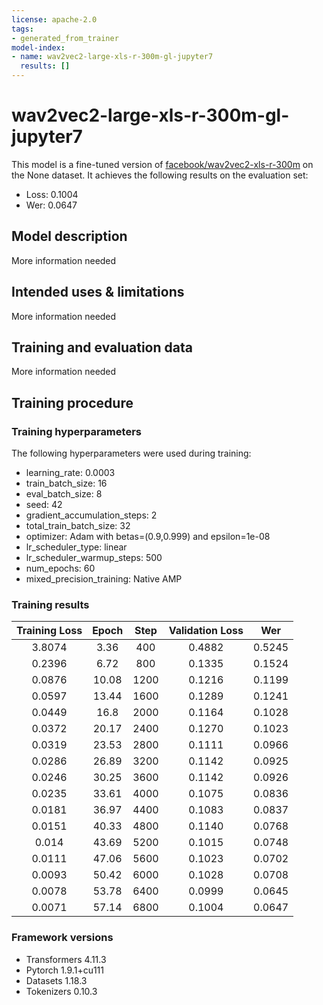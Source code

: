 ```yaml
---
license: apache-2.0
tags:
- generated_from_trainer
model-index:
- name: wav2vec2-large-xls-r-300m-gl-jupyter7
  results: []
---
```


<!-- This model card has been generated automatically according to the information the Trainer had access to. You
should probably proofread and complete it, then remove this comment. -->

# wav2vec2-large-xls-r-300m-gl-jupyter7

This model is a fine-tuned version of [facebook/wav2vec2-xls-r-300m](https://huggingface.co/facebook/wav2vec2-xls-r-300m) on the None dataset.
It achieves the following results on the evaluation set:
- Loss: 0.1004
- Wer: 0.0647

## Model description

More information needed

## Intended uses & limitations

More information needed

## Training and evaluation data

More information needed

## Training procedure

### Training hyperparameters

The following hyperparameters were used during training:
- learning_rate: 0.0003
- train_batch_size: 16
- eval_batch_size: 8
- seed: 42
- gradient_accumulation_steps: 2
- total_train_batch_size: 32
- optimizer: Adam with betas=(0.9,0.999) and epsilon=1e-08
- lr_scheduler_type: linear
- lr_scheduler_warmup_steps: 500
- num_epochs: 60
- mixed_precision_training: Native AMP

### Training results

| Training Loss | Epoch | Step | Validation Loss | Wer    |
|:-------------:|:-----:|:----:|:---------------:|:------:|
| 3.8074        | 3.36  | 400  | 0.4882          | 0.5245 |
| 0.2396        | 6.72  | 800  | 0.1335          | 0.1524 |
| 0.0876        | 10.08 | 1200 | 0.1216          | 0.1199 |
| 0.0597        | 13.44 | 1600 | 0.1289          | 0.1241 |
| 0.0449        | 16.8  | 2000 | 0.1164          | 0.1028 |
| 0.0372        | 20.17 | 2400 | 0.1270          | 0.1023 |
| 0.0319        | 23.53 | 2800 | 0.1111          | 0.0966 |
| 0.0286        | 26.89 | 3200 | 0.1142          | 0.0925 |
| 0.0246        | 30.25 | 3600 | 0.1142          | 0.0926 |
| 0.0235        | 33.61 | 4000 | 0.1075          | 0.0836 |
| 0.0181        | 36.97 | 4400 | 0.1083          | 0.0837 |
| 0.0151        | 40.33 | 4800 | 0.1140          | 0.0768 |
| 0.014         | 43.69 | 5200 | 0.1015          | 0.0748 |
| 0.0111        | 47.06 | 5600 | 0.1023          | 0.0702 |
| 0.0093        | 50.42 | 6000 | 0.1028          | 0.0708 |
| 0.0078        | 53.78 | 6400 | 0.0999          | 0.0645 |
| 0.0071        | 57.14 | 6800 | 0.1004          | 0.0647 |


### Framework versions

- Transformers 4.11.3
- Pytorch 1.9.1+cu111
- Datasets 1.18.3
- Tokenizers 0.10.3
